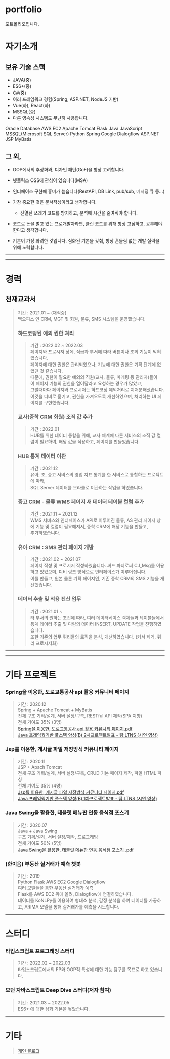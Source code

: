 # portfolio
포트폴리오입니다.

# 자기소개

## 보유 기술 스택
- JAVA(중)
- ES6+(중)
- C#(중)
- 여러 프레임워크 경험(Spring, ASP.NET, NodeJS 기반)
- Vue(하), React(하)
- MSSQL(중)
- 다른 영속성 시스템도 무난히 사용합니다.

Oracle Database AWS EC2 Apache Tomcat Flask Java JavaScript MSSQL(Microsoft SQL Server) Python Spring Google Dialogflow ASP.NET JSP MyBatis


## 그 외,
- OOP에서의 추상화와, 디자인 패턴(GoF)을 항상 고려합니다.
- 넷플릭스 OSS에 관심이 있습니다(MSA)
- 인터페이스 구현에 흥미가 높습니다(RestAPI, DB Link, pub/sub, 메시징 큐 등...)

- 가장 중요한 것은 문서작성이라고 생각합니다.
   - 진열된 쓰레기 코드를 방지하고, 분석에 시간을 줄여줘야 합니다.
- 코드로 돈을 벌고 있는 프로개발자라면, 클린 코드를 위해 항상 고심하고, 공부해야 한다고 생각합니다.
- 기본이 가장 화려한 것입니다. 심화된 기본을 갖춰, 항상 흔들림 없는 개발 실력을 위해 노력합니다.

---
---
# 경력

## 천재교과서
>기간 : 2021.01 ~ (재직중)    
>백오피스 인 CRM, MGT 및 회원, 물류, SMS 시스템을 운영했습니다.   
>
>### 하드코딩된 예외 권한 처리   
>>기간 : 2022.02 ~ 2022.03   
>>페이지와 프로시저 상에, 직급과 부서에 따라 버튼이나 조회 기능이 막혀있습니다.   
>>페이지에 대한 권한은 관리되었으나, 기능에 대한 권한은 기획 단계에 없었던 것 같습니다.   
>>때문에, 권한이 필요한 예외의 직원(교사, 물류, 마케팅 등 관리자)들이   
>>이 페이지 기능의 권한을 열어달라고 요청하는 경우가 많았고,    
>>그럴때마다 페이지와 프로시저는 하드코딩 예외처리로 지저분해졌습니다.   
>>이것을 디비로 옮기고, 권한을 가져오도록 개선하였으며, 처리하는 UI 페이지를 구현했습니다.   
>
>### 교사(중학 CRM 회원) 조직 값 추가   
>>기간 : 2022.01   
>>HUB를 위한 데이터 통합을 위해, 교사 체계에 다른 서비스의 조직 값 컬럼이 필요하여, 해당 값을 적용하고, 페이지를 만들었습니다.   
>
>### HUB 통계 데이터 이관   
>>기간 : 2021.12   
>>유아, 초, 중고 서비스의 영업 지표 통계를 한 서비스로 통합하는 프로젝트에 따라,   
>>SQL Server 데이터를 오라클로 이관하는 작업을 하였습니다.   
>
>### 중고 CRM - 물류 WMS 페이지 새 데이터 테이블 컬럼 추가   
>>기간 : 2021.11 ~ 2021.12   
>>WMS 서비스와 인터페이스가 API로 이루어진 물류, AS 관리 페이지 상에 기능 및 컬럼이 필요해져서, 중학 CRM에 해당 기능을 만들고,   
>>추가하였습니다.   
>
>### 유아 CRM : SMS 관리 페이지 개발   
>>기간 : 2021.02 ~ 2021.07   
>>페이지 작성 및 프로시저 작성하였습니다. 써드 파티로써 CJ_Msg를 이용하고 있었으며, 디비 링크 방식으로 인터페이스가 이루어집니다.   
>>이를 만들고, 원본 클론 기획 페이지인, 기존 중학 CRM의 SMS 기능을 개선했습니다.   
>
>### 데이터 추출 및 적용 전산 업무  
>>기간 : 2021.01 ~   
>>타 부서의 원하는 조건에 따라, 여러 데이터베이스 객체들과 테이블들에서   
>>통계 데이터 추출 및 다량의 데이터 INSERT, UPDATE 작업을 진행하였습니다.   
>>또한 기존의 업무 쿼리들의 로직을 분석, 개선하였습니다. (커서 제거, 쿼리 프로시저화)   

---
---
# 기타 프로젝트

### Spring을 이용한, 도로교통공사 api 활용 커뮤니티 페이지
>기간 : 2020.12   
>Spring + Apache Tomcat + MyBatis   
>전체 구조 기획/설계, 서버 설정/구축, RESTful API 제작(SPA 지향)   
>전체 기여도 35% (3명)   
>[Spring을 이용한, 도로교통공사 api 활용 커뮤니티 페이지.pdf](https://github.com/markhong93/portfolio/blob/main/Spring%EC%9D%84%20%EC%9D%B4%EC%9A%A9%ED%95%9C%2C%20%EB%8F%84%EB%A1%9C%EA%B5%90%ED%86%B5%EA%B3%B5%EC%82%AC%20api%20%ED%99%9C%EC%9A%A9%20%EC%BB%A4%EB%AE%A4%EB%8B%88%ED%8B%B0%20%ED%8E%98%EC%9D%B4%EC%A7%80/Spring%EC%9D%84%20%EC%9D%B4%EC%9A%A9%ED%95%9C%2C%20%EB%8F%84%EB%A1%9C%EA%B5%90%ED%86%B5%EA%B3%B5%EC%82%AC%20api%20%ED%99%9C%EC%9A%A9%20%EC%BB%A4%EB%AE%A4%EB%8B%88%ED%8B%B0%20%ED%8E%98%EC%9D%B4%EC%A7%80.pdf)   
>[Java 프레임웍기반 풀스텍 양성(B) 2차프로젝트발표 - 팀:LTNS (시연 영상)](https://www.youtube.com/watch?v=V1btqGmrHO0&feature=youtu.be)   


### Jsp를 이용한, 게시글 파일 저장방식 커뮤니티 페이지
>기간 : 2020.11   
>JSP + Apach Tomcat   
>전체 구조 기획/설계, 서버 설정/구축, CRUD 기본 페이지 제작, 파일 HTML 파싱   
>전체 기여도 35% (4명)   
>[Jsp를 이용한, 게시글 파일 저장방식 커뮤니티 페이지.pdf](https://github.com/markhong93/portfolio/blob/main/Jsp%EB%A5%BC%20%EC%9D%B4%EC%9A%A9%ED%95%9C%2C%20%EA%B2%8C%EC%8B%9C%EA%B8%80%20%ED%8C%8C%EC%9D%BC%20%EC%A0%80%EC%9E%A5%EB%B0%A9%EC%8B%9D%20%EC%BB%A4%EB%AE%A4%EB%8B%88%ED%8B%B0%20%ED%8E%98%EC%9D%B4%EC%A7%80/Jsp%EB%A5%BC%20%EC%9D%B4%EC%9A%A9%ED%95%9C%2C%20%EA%B2%8C%EC%8B%9C%EA%B8%80%20%ED%8C%8C%EC%9D%BC%20%EC%A0%80%EC%9E%A5%EB%B0%A9%EC%8B%9D%20%EC%BB%A4%EB%AE%A4%EB%8B%88%ED%8B%B0%20%ED%8E%98%EC%9D%B4%EC%A7%80.pdf)   
>[Java 프레임웍기반 풀스텍 양성(B) 1차프로젝트발표 - 팀:LTNS (시연 영상)](https://www.youtube.com/watch?v=tLHih5xjFKA) 


### Java Swing을 활용한, 테블릿 메뉴판 연동 음식점 포스기 
>기간 : 2020.07   
>Java + Java Swing   
>구조 기획/설계, 서버 설정/제작, 프로그래밍   
>전체 기여도 50% (5명)   
>[Java Swing을 활용한, 테블릿 메뉴판 연동 음식점 포스기
.pdf](https://github.com/markhong93/portfolio/blob/main/Java%20Swing%EC%9D%84%20%ED%99%9C%EC%9A%A9%ED%95%9C%20%ED%85%8C%EB%B8%94%EB%A6%BF%20%EB%A9%94%EB%89%B4%ED%8C%90%20%EC%97%B0%EB%8F%99%20%EC%9D%8C%EC%8B%9D%EC%A0%90%20%ED%8F%AC%EC%8A%A4%EA%B8%B0/Java%20Swing%EC%9D%84%20%ED%99%9C%EC%9A%A9%ED%95%9C%20%ED%85%8C%EB%B8%94%EB%A6%BF%20%EB%A9%94%EB%89%B4%ED%8C%90%20%EC%97%B0%EB%8F%99%20%EC%9D%8C%EC%8B%9D%EC%A0%90%20%ED%8F%AC%EC%8A%A4%EA%B8%B0.pdf)   
   

### (한이음) 부동산 실거래가 예측 챗봇
>기간 : 2019   
>Python Flask AWS EC2 Google Dialogflow   
>여러 모델들을 통한 부동산 실거래가 예측   
>Flask를 AWS EC2 위에 올려, Dialogflow에 연결하였습니다.   
>데이터를 KoNLPy를 이용하여 형태소 분석, 감정 분석을 하여 데이터를 가공하고, ARIMA 모델을 통해 실거래가를 예측을 시도합니다.   
   
   
---
# 스터디

### 타입스크립트 프로그래밍 스터디
>기간 : 2022.02 ~ 2022.03   
>타입스크립트에서의 FP와 OOP적 특성에 대한 기능 탐구를 목표로 하고 있습니다.   
   
### 모던 자바스크립트 Deep Dive 스터디(저자 참여)
>기간 : 2021.03 ~ 2022.05   
>ES6+ 에 대한 심화 기본을 쌓았습니다.   
   
   
---
# 기타
>[개인 블로그](https://blog.naver.com/markhong93)   

